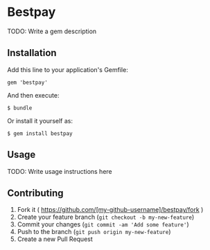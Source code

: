 # Bestpay

TODO: Write a gem description

## Installation

Add this line to your application's Gemfile:

    gem 'bestpay'

And then execute:

    $ bundle

Or install it yourself as:

    $ gem install bestpay

## Usage

TODO: Write usage instructions here

## Contributing

1. Fork it ( https://github.com/[my-github-username]/bestpay/fork )
2. Create your feature branch (`git checkout -b my-new-feature`)
3. Commit your changes (`git commit -am 'Add some feature'`)
4. Push to the branch (`git push origin my-new-feature`)
5. Create a new Pull Request
